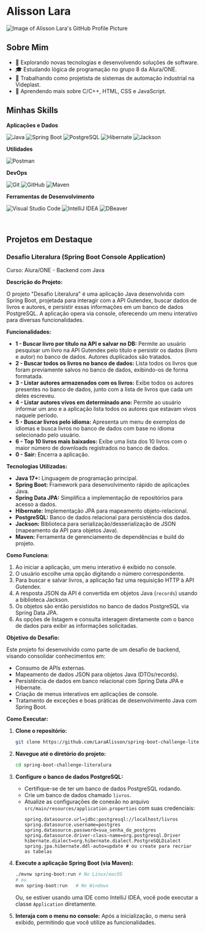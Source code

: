 # Alisson Lara

![Image of Alisson Lara's GitHub Profile Picture](https://avatars.githubusercontent.com/u/149639259?v=4&size=64)

## Sobre Mim

- 🤔 Explorando novas tecnologias e desenvolvendo soluções de software.
- 🎓 Estudando lógica de programação no grupo 8 da Alura/ONE.
- 💼 Trabalhando como projetista de sistemas de automação industrial na Videplast.
- 🌱 Aprendendo mais sobre C/C++, HTML, CSS e JavaScript.

## Minhas Skills

**Aplicações e Dados**

![Java](https://img.shields.io/badge/Java-007396?style=flat-square&logo=java&logoColor=white)
![Spring Boot](https://img.shields.io/badge/Spring%20Boot-6DB33F?style=flat-square&logo=spring-boot&logoColor=white)
![PostgreSQL](https://img.shields.io/badge/PostgreSQL-316192?style=flat-square&logo=postgresql&logoColor=white)
![Hibernate](https://img.shields.io/badge/Hibernate-59666C?style=flat-square&logo=hibernate&logoColor=white)
![Jackson](https://img.shields.io/badge/Jackson-0152D0?style=flat-square&logo=jackson&logoColor=white)

**Utilidades**

![Postman](https://img.shields.io/badge/-Postman-FF6C37?style=flat-square&logo=postman&logoColor=white)

**DevOps**

![Git](https://img.shields.io/badge/-Git-F05032?style=flat-square&logo=git&logoColor=white)
![GitHub](https://img.shields.io/badge/-GitHub-181717?style=flat-square&logo=github&logoColor=white)
![Maven](https://img.shields.io/badge/Apache%20Maven-C71A36?style=flat-square&logo=apache-maven&logoColor=white)


**Ferramentas de Desenvolvimento**

![Visual Studio Code](https://img.shields.io/badge/-Visual_Studio_Code-007ACC?style=flat-square&logo=visual-studio-code&logoColor=white)
![IntelliJ IDEA](https://img.shields.io/badge/IntelliJ_IDEA-000000?style=flat-square&logo=intellij-idea&logoColor=white)
![DBeaver](https://img.shields.io/badge/DBeaver-3D8DFF?style=flat-square&logo=dbeaver&logoColor=white)


<br/>

## Projetos em Destaque

### Desafio Literalura (Spring Boot Console Application)

Curso: Alura/ONE - Backend com Java

**Descrição do Projeto:**

O projeto "Desafio Literalura" é uma aplicação Java desenvolvida com Spring Boot, projetada para interagir com a API Gutendex, buscar dados de livros e autores, e persistir essas informações em um banco de dados PostgreSQL. A aplicação opera via console, oferecendo um menu interativo para diversas funcionalidades.

**Funcionalidades:**

-   **1 - Buscar livro por título na API e salvar no DB:** Permite ao usuário pesquisar um livro na API Gutendex pelo título e persistir os dados (livro e autor) no banco de dados. Autores duplicados são tratados.
-   **2 - Buscar todos os livros no banco de dados:** Lista todos os livros que foram previamente salvos no banco de dados, exibindo-os de forma formatada.
-   **3 - Listar autores armazenados com os livros:** Exibe todos os autores presentes no banco de dados, junto com a lista de livros que cada um deles escreveu.
-   **4 - Listar autores vivos em determinado ano:** Permite ao usuário informar um ano e a aplicação lista todos os autores que estavam vivos naquele período.
-   **5 - Buscar livros pelo idioma:** Apresenta um menu de exemplos de idiomas e busca livros no banco de dados com base no idioma selecionado pelo usuário.
-   **6 - Top 10 livros mais baixados:** Exibe uma lista dos 10 livros com o maior número de downloads registrados no banco de dados.
-   **0 - Sair:** Encerra a aplicação.

**Tecnologias Utilizadas:**

-   **Java 17+:** Linguagem de programação principal.
-   **Spring Boot:** Framework para desenvolvimento rápido de aplicações Java.
-   **Spring Data JPA:** Simplifica a implementação de repositórios para acesso a dados.
-   **Hibernate:** Implementação JPA para mapeamento objeto-relacional.
-   **PostgreSQL:** Banco de dados relacional para persistência dos dados.
-   **Jackson:** Biblioteca para serialização/desserialização de JSON (mapeamento da API para objetos Java).
-   **Maven:** Ferramenta de gerenciamento de dependências e build do projeto.

**Como Funciona:**

1.  Ao iniciar a aplicação, um menu interativo é exibido no console.
2.  O usuário escolhe uma opção digitando o número correspondente.
3.  Para buscar e salvar livros, a aplicação faz uma requisição HTTP à API Gutendex.
4.  A resposta JSON da API é convertida em objetos Java (`records`) usando a biblioteca Jackson.
5.  Os objetos são então persistidos no banco de dados PostgreSQL via Spring Data JPA.
6.  As opções de listagem e consulta interagem diretamente com o banco de dados para exibir as informações solicitadas.

**Objetivo do Desafio:**

Este projeto foi desenvolvido como parte de um desafio de backend, visando consolidar conhecimentos em:

-   Consumo de APIs externas.
-   Mapeamento de dados JSON para objetos Java (DTOs/records).
-   Persistência de dados em banco relacional com Spring Data JPA e Hibernate.
-   Criação de menus interativos em aplicações de console.
-   Tratamento de exceções e boas práticas de desenvolvimento Java com Spring Boot.

**Como Executar:**

1.  **Clone o repositório:**
    ```bash
    git clone https://github.com/LaraAlisson/spring-boot-challenge-literalura.git
    ```
2.  **Navegue até o diretório do projeto:**
    ```bash
    cd spring-boot-challenge-literalura
    ```
3.  **Configure o banco de dados PostgreSQL:**
    * Certifique-se de ter um banco de dados PostgreSQL rodando.
    * Crie um banco de dados chamado `livros`.
    * Atualize as configurações de conexão no arquivo `src/main/resources/application.properties` com suas credenciais:
        ```properties
        spring.datasource.url=jdbc:postgresql://localhost/livros
        spring.datasource.username=postgres
        spring.datasource.password=sua_senha_do_postgres
        spring.datasource.driver-class-name=org.postgresql.Driver
        hibernate.dialect=org.hibernate.dialect.PostgreSQLDialect
        spring.jpa.hibernate.ddl-auto=update # ou create para recriar as tabelas
        ```
4.  **Execute a aplicação Spring Boot (via Maven):**
    ```bash
    ./mvnw spring-boot:run # No Linux/macOS
    # ou
    mvn spring-boot:run   # No Windows
    ```
    Ou, se estiver usando uma IDE como IntelliJ IDEA, você pode executar a classe `Application` diretamente.

5.  **Interaja com o menu no console:**
    Após a inicialização, o menu será exibido, permitindo que você utilize as funcionalidades.
